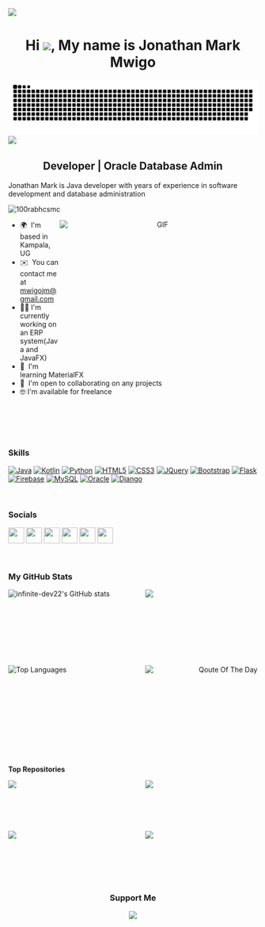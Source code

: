 <img src="https://user-images.githubusercontent.com/73097560/115834477-dbab4500-a447-11eb-908a-139a6edaec5c.gif">

<h1 align="center">Hi <img src="https://user-images.githubusercontent.com/18350557/176309783-0785949b-9127-417c-8b55-ab5a4333674e.gif" />, My name is Jonathan Mark Mwigo</h1>

<div align="center">
  <a href="https://1999azzar.github.io/1999AZZAR/">
  <img  src="https://github.com/1999AZZAR/1999AZZAR/blob/main/resources/img/grid-snake.svg"
       alt="snake" /></a>
</div>

<img src="https://user-images.githubusercontent.com/73097560/115834477-dbab4500-a447-11eb-908a-139a6edaec5c.gif">

<h2 align="center">Developer | Oracle Database Admin</h2>

Jonathan Mark is Java developer with years of experience in software development and database administration

<p align="left"> <img src="https://visitcount.itsvg.in/api?id=infinite-dev22&label=Profile%20Views&pretty=true" alt="100rabhcsmc" /> </p>

<a target="_blank" align="center">
  <img align="right" top="500" height="300" width="400" alt="GIF" src="https://github.com/infinite-dev22/infinite-dev22/assets/77667007/8f548690-72d2-468b-b260-71e69a4cb0b6" />
</a>

- 🌍  I'm based in Kampala, UG
- ✉️  You can contact me at [mwigojm@gmail.com](mailto:mwigojm@gmail.com)
- 👨‍💻  I'm currently working on an ERP system(Java and JavaFX)
- 🧠  I'm learning MaterialFX
- 🤝  I'm open to collaborating on any projects
- 🤓  I'm available for freelance

<br /><br /><br /><br />

<h3 align="left">Skills</h3>


<p align="left">
<a href="https://www.oracle.com/java/" target="_blank" rel="noreferrer"><img src="https://raw.githubusercontent.com/danielcranney/readme-generator/main/public/icons/skills/java-colored.svg" width="36" height="36" alt="Java" /></a>
<a href="https://kotlinlang.org/" target="_blank" rel="noreferrer"><img src="https://raw.githubusercontent.com/danielcranney/readme-generator/main/public/icons/skills/kotlin-colored.svg" width="36" height="36" alt="Kotlin" /></a>
<a href="https://www.python.org/" target="_blank" rel="noreferrer"><img src="https://raw.githubusercontent.com/danielcranney/readme-generator/main/public/icons/skills/python-colored.svg" width="36" height="36" alt="Python" /></a>
<a href="https://developer.mozilla.org/en-US/docs/Glossary/HTML5" target="_blank" rel="noreferrer"><img src="https://raw.githubusercontent.com/danielcranney/readme-generator/main/public/icons/skills/html5-colored.svg" width="36" height="36" alt="HTML5" /></a>
<a href="https://www.w3.org/TR/CSS/#css" target="_blank" rel="noreferrer"><img src="https://raw.githubusercontent.com/danielcranney/readme-generator/main/public/icons/skills/css3-colored.svg" width="36" height="36" alt="CSS3" /></a>
<a href="https://jquery.com/" target="_blank" rel="noreferrer"><img src="https://raw.githubusercontent.com/danielcranney/readme-generator/main/public/icons/skills/jquery-colored.svg" width="36" height="36" alt="JQuery" /></a>
<a href="https://getbootstrap.com/" target="_blank" rel="noreferrer"><img src="https://raw.githubusercontent.com/danielcranney/readme-generator/main/public/icons/skills/bootstrap-colored.svg" width="36" height="36" alt="Bootstrap" /></a>
<a href="https://flask.palletsprojects.com/en/2.0.x/" target="_blank" rel="noreferrer"><img src="https://raw.githubusercontent.com/danielcranney/readme-generator/main/public/icons/skills/flask-colored.svg" width="36" height="36" alt="Flask" /></a>
<a href="https://firebase.google.com/" target="_blank" rel="noreferrer"><img src="https://raw.githubusercontent.com/danielcranney/readme-generator/main/public/icons/skills/firebase-colored.svg" width="36" height="36" alt="Firebase" /></a>
<a href="https://www.mysql.com/" target="_blank" rel="noreferrer"><img src="https://raw.githubusercontent.com/danielcranney/readme-generator/main/public/icons/skills/mysql-colored.svg" width="36" height="36" alt="MySQL" /></a>
<a href="https://www.oracle.com/uk/index.html" target="_blank" rel="noreferrer"><img src="https://raw.githubusercontent.com/danielcranney/readme-generator/main/public/icons/skills/oracle-colored.svg" width="36" height="36" alt="Oracle" /></a>
<a href="https://www.djangoproject.com/" target="_blank" rel="noreferrer"><img src="https://raw.githubusercontent.com/danielcranney/readme-generator/main/public/icons/skills/django-colored.svg" width="36" height="36" alt="Django" /></a>
</p>

<br />

<h3 align="left">Socials</h3>

<p align="left"> <a href="https://www.dev.to/jonathanmarkm" target="_blank" rel="noreferrer"><img src="https://raw.githubusercontent.com/danielcranney/readme-generator/main/public/icons/socials/devdotto.svg" width="32" height="32" /></a> <a href="https://discord.com/users/infinite-dev22#5583" target="_blank" rel="noreferrer"><img src="https://raw.githubusercontent.com/danielcranney/readme-generator/main/public/icons/socials/discord.svg" width="32" height="32" /></a> <a href="https://www.github.com/infinite-dev22" target="_blank" rel="noreferrer"><img src="https://raw.githubusercontent.com/danielcranney/readme-generator/main/public/icons/socials/github.svg" width="32" height="32" /></a> <a href="https://www.linkedin.com/in/jonathan-mark-mwigo" target="_blank" rel="noreferrer"><img src="https://raw.githubusercontent.com/danielcranney/readme-generator/main/public/icons/socials/linkedin.svg" width="32" height="32" /></a> <a href="http://www.medium.com/@@mwigojm" target="_blank" rel="noreferrer"><img src="https://raw.githubusercontent.com/danielcranney/readme-generator/main/public/icons/socials/medium.svg" width="32" height="32" /></a> <a href="https://www.stackoverflow.com/users/15981431" target="_blank" rel="noreferrer"><img src="https://raw.githubusercontent.com/danielcranney/readme-generator/main/public/icons/socials/stackoverflow.svg" width="32" height="32" /></a></p>

<br />

<h3 align="left">My GitHub Stats</h3>

<div width="100%" align="left"><a href="http://www.github.com/infinite-dev22" align="left"><img align="left" width="45%" src="https://github-readme-stats.vercel.app/api?username=infinite-dev22&show_icons=true&hide=&count_private=true&title_color=0891b2&text_color=ffffff&icon_color=0891b2&bg_color=1c1917&hide_border=true&show_icons=true" alt="infinite-dev22's GitHub stats" /></a><a href="http://www.github.com/infinite-dev22" align"right"><img align="right" width="45%" src="https://github-readme-streak-stats.herokuapp.com/?user=infinite-dev22&stroke=ffffff&background=1c1917&ring=0891b2&fire=0891b2&currStreakNum=ffffff&currStreakLabel=0891b2&sideNums=ffffff&sideLabels=ffffff&dates=ffffff&hide_border=true" /></a></div><br /><br /><br /><br /><br /><br /><br /><br /><br />

<div align="left"><a href="https://github.com/infinite-dev22" align="left"><img align="left" width="45%" src="https://github-readme-stats.vercel.app/api/top-langs/?username=infinite-dev22&langs_count=5&title_color=0891b2&text_color=ffffff&icon_color=0891b2&bg_color=1c1917&hide_border=true&locale=en&custom_title=Top%20%Languages&layout=compact" alt="Top Languages" /></a><a href="https://github.com/infinite-dev22" align="right"><img align="right" width="45%" src="https://quotes-github-readme.vercel.app/api?type=horizontal&theme=radical" alt="Qoute Of The Day" /></a><br /><br /><br /><br /><br /><br /><br /><br /><br /><br /><br />

<b>Top Repositories</b>[
](https://github-readme-stats.vercel.app/api/top-langs/?username=infinite-dev22&langs_count=10&title_color=0891b2&text_color=ffffff&icon_color=0891b2&bg_color=1c1917&hide_border=true&locale=en&custom_title=Top%20%Languages)
<div>
<div width="100%" align="center"><a href="https://github.com/infinite-dev22/A.D.A.M-VIRTUAL-ASSISTANT-BOT" align="left"><img align="left" width="45%" src="https://github-readme-stats.vercel.app/api/pin/?username=infinite-dev22&repo=A.D.A.M-VIRTUAL-ASSISTANT-BOT&title_color=0891b2&text_color=ffffff&icon_color=0891b2&bg_color=1c1917&hide_border=true&locale=en" /></a><a href="https://github.com/infinite-dev22/Java_Networking" align="right"><img align="right" width="45%" src="https://github-readme-stats.vercel.app/api/pin/?username=infinite-dev22&repo=Java_Networking&title_color=0891b2&text_color=ffffff&icon_color=0891b2&bg_color=1c1917&hide_border=true&locale=en" /></a></div><br /><br /><br /><br /><br /><br />

<div width="100%" align="center"><a href="https://github.com/infinite-dev22/MultiMediaPlayer" align="left"><img align="left" width="45%" src="https://github-readme-stats.vercel.app/api/pin/?username=infinite-dev22&repo=MultiMediaPlayer&title_color=0891b2&text_color=ffffff&icon_color=0891b2&bg_color=1c1917&hide_border=true&locale=en" /></a><a href="https://github.com/infinite-dev22/Petograph" align="right"><img align="right" width="45%" src="https://github-readme-stats.vercel.app/api/pin/?username=infinite-dev22&repo=Petograph&title_color=0891b2&text_color=ffffff&icon_color=0891b2&bg_color=1c1917&hide_border=true&locale=en" /></a></div></div><br /><br /><br /><br /><br /><br />

<h3 align="center">Support Me</h3>
<p align="center"<a href="https://www.buymeacoffee.com/jonmarkM"><img src="https://cdn.buymeacoffee.com/buttons/v2/default-yellow.png" width="200" /></a></p>
